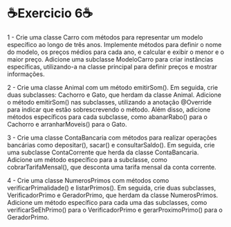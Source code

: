<h1>☕Exercicio 6☕</h1>
<p>
 1 - Crie uma classe Carro com métodos para representar um modelo específico ao longo de três anos. Implemente métodos para definir o nome do modelo, os preços médios para cada ano,
  e calcular e exibir o menor e o maior preço. Adicione uma subclasse ModeloCarro para criar instâncias específicas, utilizando-a na classe principal para definir preços e mostrar informações.
  
2 - Crie uma classe Animal com um método emitirSom(). Em seguida, crie duas subclasses: Cachorro e Gato, que herdam da classe Animal. Adicione o método emitirSom() nas subclasses, 
  utilizando a anotação @Override para indicar que estão sobrescrevendo o método. Além disso, adicione métodos específicos para cada subclasse, como abanarRabo() para o Cachorro 
  e arranharMoveis() para o Gato.
  
 3 - Crie uma classe ContaBancaria com métodos para realizar operações bancárias como depositar(), sacar() e consultarSaldo(). Em seguida, crie uma subclasse ContaCorrente que herda da
  classe ContaBancaria. Adicione um método específico para a subclasse, como cobrarTarifaMensal(), que desconta uma tarifa mensal da conta corrente.
  
4 - Crie uma classe NumerosPrimos com métodos como verificarPrimalidade() e listarPrimos(). Em seguida, crie duas subclasses, VerificadorPrimo e GeradorPrimo, que herdam da classe
  NumerosPrimos. Adicione um método específico para cada uma das subclasses, como verificarSeEhPrimo() para o VerificadorPrimo e gerarProximoPrimo() para o GeradorPrimo.
</p>
